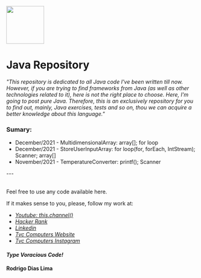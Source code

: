 <br>
<img src="https://softmany.com/wp-content/uploads/2017/08/Java-Runtime-Environment-for-Windows.png" width="100">
<h1>Java Repository</h1>



<em>"This repository is dedicated to all Java code I've been written till now. However, if you are trying to find frameworks from Java (as well as other technologies related to it), here is not the right place to choose. Here, I'm going to post pure Java. Therefore, this is an exclusively repository for you to find out, mainly, Java exercises, tests and so on, thou we can acquire a better knowledge about this language."</em>



<h3>Sumary:</h3>
<ul>
  <li>December/2021 - MultidimensionalArray: array[]; for loop</li>
  <li>December/2021 - StoreUserInputArray: for loop(for, forEach, IntStream); Scanner; array[]</li>
  <li>November/2021 - TemperatureConverter: printf(); Scanner</li>
</ul>



<p>---</p>
<br>
Feel free to use any code available here.

If it makes sense to you, please, follow my work at:
- <a href="https://www.youtube.com/channel/UCa7HpkUTNYhTpWNXb7VX-pg" ><em>Youtube: this.channel()</em></a>
- <a href="https://www.hackerrank.com/rodrigodiaslima1" ><em>Hacker Rank</em></a>
- <a href="https://www.linkedin.com/in/rodrigodiaslima1/" ><em>Linkedin</em></a>
- <a href="https://www.tvvvvc.com/" ><em>Tvc Computers Website</em></a>
- <a href="https://www.instagram.com/tvc_computers/" ><em>Tvc Computers Instagram</em></a>

<h4><em>Type Voracious Code!</em></h4>
<h4>Rodrigo Dias Lima</h4>


